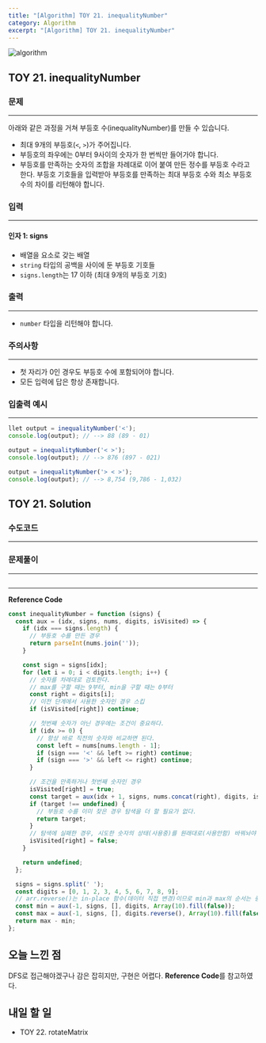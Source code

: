 ```yaml
---
title: "[Algorithm] TOY 21. inequalityNumber"
category: Algorithm
excerpt: "[Algorithm] TOY 21. inequalityNumber"
---
```


![algorithm](https://user-images.githubusercontent.com/83164003/131701318-f0ff36c4-1fcc-4f21-b978-18a9d8ec3386.jpg)
## TOY 21. inequalityNumber
### 문제
---
아래와 같은 과정을 거쳐 부등호 수(inequalityNumber)를 만들 수 있습니다.
- 최대 9개의 부등호(`<`, `>`)가 주어집니다.
- 부등호의 좌우에는 0부터 9사이의 숫자가 한 번씩만 들어가야 합니다.
- 부등호를 만족하는 숫자의 조합을 차례대로 이어 붙여 만든 정수를 부등호 수라고 한다.
부등호 기호들을 입력받아 부등호를 만족하는 최대 부등호 수와 최소 부등호 수의 차이를 리턴해야 합니다.

### 입력
---
#### 인자 1: signs
- 배열을 요소로 갖는 배열
- `string` 타입의 공백을 사이에 둔 부등호 기호들
- `signs.length`는 17 이하 (최대 9개의 부등호 기호)


### 출력
---
- `number` 타입을 리턴해야 합니다.

### 주의사항
---
- 첫 자리가 0인 경우도 부등호 수에 포함되어야 합니다.
- 모든 입력에 답은 항상 존재합니다.

### 입출력 예시
---
```javascript
llet output = inequalityNumber('<');
console.log(output); // --> 88 (89 - 01)

output = inequalityNumber('< >');
console.log(output); // --> 876 (897 - 021)

output = inequalityNumber('> < >');
console.log(output); // --> 8,754 (9,786 - 1,032)
```

## TOY 21. Solution
### 수도코드
---

### 문제풀이 
---

```javascript

```
--- 

**Reference Code**
```javascript
const inequalityNumber = function (signs) {
  const aux = (idx, signs, nums, digits, isVisited) => {
    if (idx === signs.length) {
      // 부등호 수를 만든 경우
      return parseInt(nums.join(''));
    }

    const sign = signs[idx];
    for (let i = 0; i < digits.length; i++) {
      // 숫자를 차례대로 검토한다.
      // max를 구할 때는 9부터, min을 구할 때는 0부터
      const right = digits[i];
      // 이전 단계에서 사용한 숫자인 경우 스킵
      if (isVisited[right]) continue;

      // 첫번째 숫자가 아닌 경우에는 조건이 중요하다.
      if (idx >= 0) {
        // 항상 바로 직전의 숫자와 비교하면 된다.
        const left = nums[nums.length - 1];
        if (sign === '<' && left >= right) continue;
        if (sign === '>' && left <= right) continue;
      }

      // 조건을 만족하거나 첫번째 숫자인 경우
      isVisited[right] = true;
      const target = aux(idx + 1, signs, nums.concat(right), digits, isVisited);
      if (target !== undefined) {
        // 부등호 수를 이미 찾은 경우 탐색을 더 할 필요가 없다.
        return target;
      }
      // 탐색에 실패한 경우, 시도한 숫자의 상태(사용중)를 원래대로(사용안함) 바꿔놔야 한다.
      isVisited[right] = false;
    }

    return undefined;
  };

  signs = signs.split(' ');
  const digits = [0, 1, 2, 3, 4, 5, 6, 7, 8, 9];
  // arr.reverse()는 in-place 함수(데이터 직접 변경)이므로 min과 max의 순서는 중요하다.
  const min = aux(-1, signs, [], digits, Array(10).fill(false));
  const max = aux(-1, signs, [], digits.reverse(), Array(10).fill(false));
  return max - min;
};
```

## 오늘 느낀 점

DFS로 접근해야겠구나 감은 잡히지만, 구현은 어렵다. **Reference Code**를 참고하였다.

## 내일 할 일
- TOY 22. rotateMatrix
